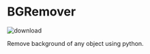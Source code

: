 # BGRemover
![download](https://github.com/IftikharZahid/BGRemover/assets/73811545/3f06604f-a87c-47d9-81a0-addeab72c8e9)

Remove background of any object using python.
